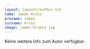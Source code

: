 ```yaml
---
layout: layouts/author.njk
name: James Krüss
prename: James
surname: Krüss
image: james-kruess.jpg
---
```

Keine weitere Info zum Autor verfügbar.
